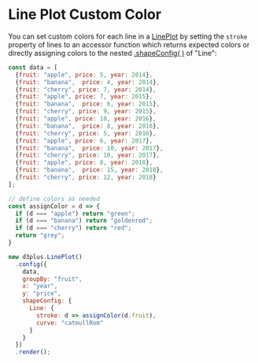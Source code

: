 # Line Plot Custom Color

You can set custom colors for each line in a [LinePlot](http://d3plus.org/docs/#LinePlot) by setting the `stroke` property of lines to an accessor function which returns expected colors or directly assigning colors to the nested [.shapeConfig( )](http://d3plus.org/docs/#Plot.shapeConfig) of "Line":

```js
const data = [
  {fruit: "apple", price: 5, year: 2014},
  {fruit: "banana",  price: 4, year: 2014},
  {fruit: "cherry", price: 7, year: 2014},
  {fruit: "apple", price: 7, year: 2015},
  {fruit: "banana",  price: 6, year: 2015},
  {fruit: "cherry", price: 9, year: 2015},
  {fruit: "apple", price: 10, year: 2016},
  {fruit: "banana",  price: 8, year: 2016},
  {fruit: "cherry", price: 5, year: 2016},
  {fruit: "apple", price: 6, year: 2017},
  {fruit: "banana",  price: 10, year: 2017},
  {fruit: "cherry", price: 10, year: 2017},
  {fruit: "apple", price: 8, year: 2018},
  {fruit: "banana",  price: 15, year: 2018},
  {fruit: "cherry", price: 12, year: 2018}
];

// define colors as needed
const assignColor = d => {
  if (d === "apple") return "green";
  if (d === "banana") return "goldenrod";
  if (d === "cherry") return "red";
  return "grey";
}

new d3plus.LinePlot()
  .config({
    data,
    groupBy: "fruit",
    x: "year",
    y: "price",
    shapeConfig: {
      Line: {
        stroke: d => assignColor(d.fruit),
        curve: "catmullRom"
      }
    }
  })
  .render();
```
